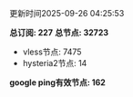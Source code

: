 更新时间2025-09-26 04:25:53

**总订阅: 227**
**总节点: 32723**
- vless节点: 7475
- hysteria2节点: 14

**google ping有效节点: 162**
